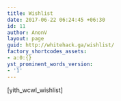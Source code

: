 ```yaml
---
title: Wishlist
date: 2017-06-22 06:24:45 +06:30
id: 11
author: AnonV
layout: page
guid: http://whitehack.ga/wishlist/
factory_shortcodes_assets:
- a:0:{}
yst_prominent_words_version:
- '1'
---
```


[yith_wcwl_wishlist]